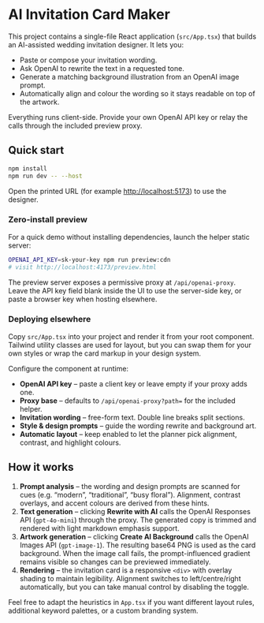 # AI Invitation Card Maker

This project contains a single-file React application (`src/App.tsx`) that builds an AI-assisted wedding invitation designer. It
lets you:

- Paste or compose your invitation wording.
- Ask OpenAI to rewrite the text in a requested tone.
- Generate a matching background illustration from an OpenAI image prompt.
- Automatically align and colour the wording so it stays readable on top of the artwork.

Everything runs client-side. Provide your own OpenAI API key or relay the calls through the included preview proxy.

## Quick start

```bash
npm install
npm run dev -- --host
```

Open the printed URL (for example <http://localhost:5173>) to use the designer.

### Zero-install preview

For a quick demo without installing dependencies, launch the helper static server:

```bash
OPENAI_API_KEY=sk-your-key npm run preview:cdn
# visit http://localhost:4173/preview.html
```

The preview server exposes a permissive proxy at `/api/openai-proxy`. Leave the API key field blank inside the UI to use the
server-side key, or paste a browser key when hosting elsewhere.

### Deploying elsewhere

Copy `src/App.tsx` into your project and render it from your root component. Tailwind utility classes are used for layout, but
you can swap them for your own styles or wrap the card markup in your design system.

Configure the component at runtime:

- **OpenAI API key** – paste a client key or leave empty if your proxy adds one.
- **Proxy base** – defaults to `/api/openai-proxy?path=` for the included helper.
- **Invitation wording** – free-form text. Double line breaks split sections.
- **Style & design prompts** – guide the wording rewrite and background art.
- **Automatic layout** – keep enabled to let the planner pick alignment, contrast, and highlight colours.

## How it works

1. **Prompt analysis** – the wording and design prompts are scanned for cues (e.g. “modern”, “traditional”, “busy floral”).
   Alignment, contrast overlays, and accent colours are derived from these hints.
2. **Text generation** – clicking **Rewrite with AI** calls the OpenAI Responses API (`gpt-4o-mini`) through the proxy. The
   generated copy is trimmed and rendered with light markdown emphasis support.
3. **Artwork generation** – clicking **Create AI Background** calls the OpenAI Images API (`gpt-image-1`). The resulting base64
   PNG is used as the card background. When the image call fails, the prompt-influenced gradient remains visible so changes can be
   previewed immediately.
4. **Rendering** – the invitation card is a responsive `<div>` with overlay shading to maintain legibility. Alignment switches to
   left/centre/right automatically, but you can take manual control by disabling the toggle.

Feel free to adapt the heuristics in `App.tsx` if you want different layout rules, additional keyword palettes, or a custom
branding system.
